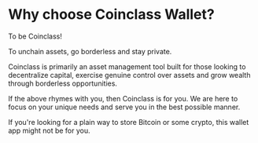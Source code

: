 # Why choose Coinclass Wallet?

To be Coinclass!

To unchain assets, go borderless and stay private.

Coinclass is primarily an asset management tool built for those looking to decentralize capital, exercise genuine control over assets and grow wealth through borderless opportunities.

If the above rhymes with you, then Coinclass is for you. We are here to focus on your unique needs and serve you in the best possible manner.

If you're looking for a plain way to store Bitcoin or some crypto, this wallet app might not be for you.
